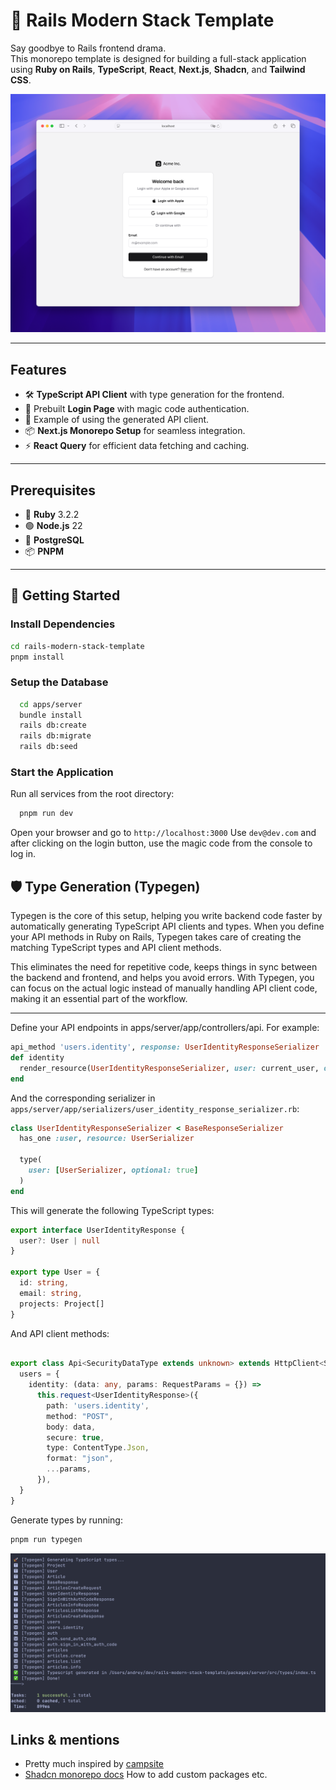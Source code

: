 # 🚀 Rails Modern Stack Template

Say goodbye to Rails frontend drama.  
This monorepo template is designed for building a full-stack application using **Ruby on Rails**, **TypeScript**, **React**, **Next.js**, **Shadcn**, and **Tailwind CSS**.

![Login Page](README/login.png)

---

## Features
- 🛠️ **TypeScript API Client** with type generation for the frontend.
- 🔑 Prebuilt **Login Page** with magic code authentication.
- 📄 Example of using the generated API client.
- 📦 **Next.js Monorepo Setup** for seamless integration.
- ⚡ **React Query** for efficient data fetching and caching.

---

## Prerequisites
- 💎 **Ruby** 3.2.2
- 🟢 **Node.js** 22
- 🐘 **PostgreSQL**
- 📦 **PNPM**

---

## 🚧 Getting Started

### Install Dependencies
    
```bash
cd rails-modern-stack-template
pnpm install
```

### Setup the Database
```bash
  cd apps/server
  bundle install
  rails db:create
  rails db:migrate
  rails db:seed
```

### Start the Application
Run all services from the root directory:
```bash
  pnpm run dev
```

Open your browser and go to `http://localhost:3000`
Use `dev@dev.com` and after clicking on the login button, use the magic code from the console to log in.


## 🛡️ Type Generation (Typegen)
Typegen is the core of this setup, helping you write backend code faster by automatically generating TypeScript API clients and types. When you define your API methods in Ruby on Rails, Typegen takes care of creating the matching TypeScript types and API client methods.

This eliminates the need for repetitive code, keeps things in sync between the backend and frontend, and helps you avoid errors. With Typegen, you can focus on the actual logic instead of manually handling API client code, making it an essential part of the workflow.

---

Define your API endpoints in apps/server/app/controllers/api.
For example:
```ruby
api_method 'users.identity', response: UserIdentityResponseSerializer
def identity
  render_resource(UserIdentityResponseSerializer, user: current_user, ok: true)
end
```

And the corresponding serializer in `apps/server/app/serializers/user_identity_response_serializer.rb`:
```ruby
class UserIdentityResponseSerializer < BaseResponseSerializer
  has_one :user, resource: UserSerializer

  type(
    user: [UserSerializer, optional: true]
  )
end
```

This will generate the following TypeScript types:
```typescript
export interface UserIdentityResponse {
  user?: User | null
}

export type User = {
  id: string,
  email: string,
  projects: Project[]
}

```

And API client methods:

```typescript

export class Api<SecurityDataType extends unknown> extends HttpClient<SecurityDataType> {
  users = {
    identity: (data: any, params: RequestParams = {}) =>
      this.request<UserIdentityResponse>({
        path: 'users.identity',
        method: "POST",
        body: data,
        secure: true,
        type: ContentType.Json,
        format: "json",
        ...params,
      }),
  }
}

```

Generate types by running:
```bash
pnpm run typegen
```

![Typegen](README/typegen.png)

## Links & mentions
- Pretty much inspired by [campsite](https://github.com/campsite/campsite)
- [Shadcn monorepo docs](https://ui.shadcn.com/docs/monorepo) How to add custom packages etc.